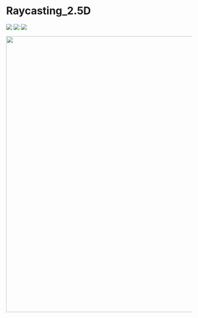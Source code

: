 # Raycasting_2.5D
[![](https://img.shields.io/badge/-Language-2EC866?style=for-the-badge&logo=csharp&logoColor=white)]() [![](https://img.shields.io/badge/Technology-543DE0?style=for-the-badge&logo=dotnet&logoColor=white)]() [![](https://img.shields.io/badge/Windows-cmd-0078D6?style=for-the-badge&logo=windows&logoColor=white)]()

<img src="./Gifs~/preview.gif" width="750">
